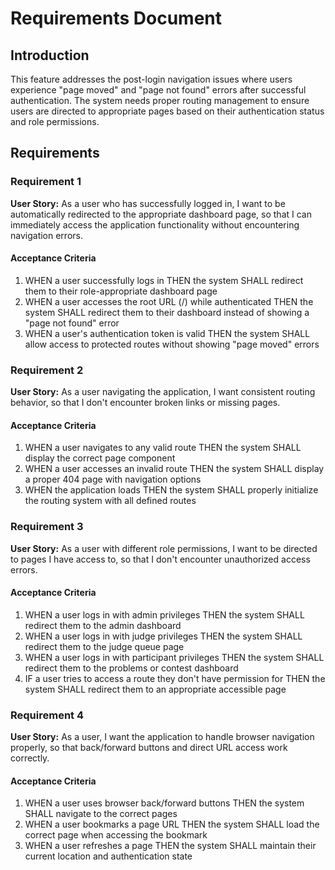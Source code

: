 # Requirements Document

## Introduction

This feature addresses the post-login navigation issues where users experience "page moved" and "page not found" errors after successful authentication. The system needs proper routing management to ensure users are directed to appropriate pages based on their authentication status and role permissions.

## Requirements

### Requirement 1

**User Story:** As a user who has successfully logged in, I want to be automatically redirected to the appropriate dashboard page, so that I can immediately access the application functionality without encountering navigation errors.

#### Acceptance Criteria

1. WHEN a user successfully logs in THEN the system SHALL redirect them to their role-appropriate dashboard page
2. WHEN a user accesses the root URL (/) while authenticated THEN the system SHALL redirect them to their dashboard instead of showing a "page not found" error
3. WHEN a user's authentication token is valid THEN the system SHALL allow access to protected routes without showing "page moved" errors

### Requirement 2

**User Story:** As a user navigating the application, I want consistent routing behavior, so that I don't encounter broken links or missing pages.

#### Acceptance Criteria

1. WHEN a user navigates to any valid route THEN the system SHALL display the correct page component
2. WHEN a user accesses an invalid route THEN the system SHALL display a proper 404 page with navigation options
3. WHEN the application loads THEN the system SHALL properly initialize the routing system with all defined routes

### Requirement 3

**User Story:** As a user with different role permissions, I want to be directed to pages I have access to, so that I don't encounter unauthorized access errors.

#### Acceptance Criteria

1. WHEN a user logs in with admin privileges THEN the system SHALL redirect them to the admin dashboard
2. WHEN a user logs in with judge privileges THEN the system SHALL redirect them to the judge queue page
3. WHEN a user logs in with participant privileges THEN the system SHALL redirect them to the problems or contest dashboard
4. IF a user tries to access a route they don't have permission for THEN the system SHALL redirect them to an appropriate accessible page

### Requirement 4

**User Story:** As a user, I want the application to handle browser navigation properly, so that back/forward buttons and direct URL access work correctly.

#### Acceptance Criteria

1. WHEN a user uses browser back/forward buttons THEN the system SHALL navigate to the correct pages
2. WHEN a user bookmarks a page URL THEN the system SHALL load the correct page when accessing the bookmark
3. WHEN a user refreshes a page THEN the system SHALL maintain their current location and authentication state